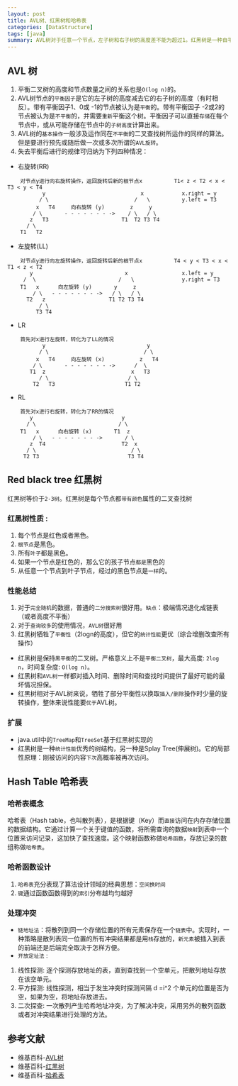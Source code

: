 ```yaml
---
layout: post
title: AVL树、红黑树和哈希表
categories: [DataStructure]
tags: [java]
summary: AVL树对于任意一个节点，左子树和右子树的高度差不能为超过1。红黑树是一种自平衡二叉查找树。哈希表也称散列表。
---
```


## AVL 树

1. 平衡二叉树的高度和节点数量之间的关系也是`O(log n)`的。
1. AVL树节点的`平衡因子`是它的左子树的高度减去它的右子树的高度（有时相反）。带有平衡因子1、0或 -1的节点被认为是`平衡`的。带有平衡因子 -2或2的节点被认为是`不平衡`的，并需要`重新`平衡这个树。平衡因子可以直接`存储`在每个节点中，或从可能存储在节点中的`子树高度`计算出来。
1. AVL树的`基本操作`一般涉及运作同在`不平衡`的二叉查找树所运作的同样的算法。但是要进行预先或随后做一次或多次所谓的`AVL旋转`。
1. 失去平衡后进行的规律可归纳为下列四种情况：  
- 右旋转(RR)
```
    对节点y进行向右旋转操作，返回旋转后新的根节点x          T1< z < T2 < x < T3 < y < T4      
           y                              x            x.right = y
          / \                           /   \          y.left = T3
         x   T4     向右旋转 (y)        z     y          
        / \       - - - - - - - ->    / \   / \          
       z   T3                       T1  T2 T3 T4          
      / \
    T1   T2
```
- 左旋转(LL)
```
    对节点y进行向左旋转操作，返回旋转后新的根节点x          T4 < y < T3 < x < T1 < z < T2
       y                             x                 x.left = y
     /  \                          /   \               y.right = T3
    T1   x      向左旋转 (y)       y     z           
        / \   - - - - - - - ->   / \   / \           
      T2   z                    T1 T2 T3 T4           
          / \
         T3 T4
```
- LR
```
    首先对x进行左旋转，转化为了LL的情况      
           y                                y         
          / \                              / \
         x   T4     向左旋转 (x)           z   T4  
        / \       - - - - - - - ->      /  \       
       T1  z                           x   T3     
          / \                         / \
        T2   T3                      T1 T2
```
- RL
```
    首先对x进行右旋转，转化为了RR的情况
       y                            y
      / \                          / \
    T1   x      向右旋转 (x)       T1  z
        / \   - - - - - - - ->       / \
       z  T4                        T2  x
      / \                              / \
     T2 T3                            T3 T4
```

## Red black tree 红黑树
红黑树等价于`2-3树`。红黑树是每个节点都`带有颜色`属性的二叉查找树
### 红黑树性质 :
1. 每个节点是红色或者黑色。
1. `根节点`是黑色。
1. 所有`叶子`都是黑色。
1. 如果一个节点是红色的，那么它的孩子节点`都是`黑色的
1. 从任意一个节点到叶子节点，经过的黑色节点是`一样`的。

### 性能总结
1. 对于`完全随机`的数据，普通的`二分搜索树`很好用。`缺点`：极端情况退化成链表（或者高度不平衡）
1. 对于`查询较多`的使用情况，`AVL树`很好用
1. 红黑树牺牲了`平衡性`（2logn的高度），但它的`统计性能`更优（综合增删改查所有操作）

- 红黑树是保持`黑平衡`的二叉树。严格意义上不是`平衡二叉树`，最大高度: `2log n`，时间复杂度: `O(log n)`。
- 红黑树和`AVL树`一样都对插入时间、删除时间和查找时间提供了最好可能的最坏情况担保。
- 红黑树相对于AVL树来说，牺牲了部分平衡性以换取`插入/删除`操作时少量的旋转操作，整体来说性能要`优于`AVL树。

### 扩展
- java.util中的`TreeMap`和`TreeSet`基于红黑树实现的
- 红黑树是一种`统计性能`优秀的树结构，另一种是Splay Tree(伸展树)。它的局部性原理：刚被访问的内容`下次`高概率被再次访问。

## Hash Table 哈希表
### 哈希表概念
哈希表（Hash table，也叫散列表），是根据键（Key）而`直接`访问在内存存储位置的数据结构。它通过计算一个关于键值的函数，将所需查询的数据`映射`到表中一个位置来访问记录，这加快了查找速度。这个映射函数称做`哈希函数`，存放记录的数组称做`哈希表`。

### 哈希函数设计
1. `哈希表`充分表现了算法设计领域的经典思想：`空间换时间`
1. `键`通过函数函数得到的`索引`分布越均匀越好

### 处理冲突
- `链地址法`：将散列到同一个存储位置的所有元素保存在一个`链表`中。实现时，一种策略是散列表同一位置的所有冲突结果都是用`栈`存放的，`新元素`被插入到表的前端还是后端完全取决于怎样方便。
- `开放定址法` :  
1. 线性探测: 逐个探测存放地址的表，直到查找到一个空单元，把散列地址存放在该空单元。
1. 平方探测: 线性探测，相当于发生冲突时探测间隔 d =i^2 个单元的位置是否为空，如果为空，将地址存放进去。
1. 二次探查: 一次散列产生哈希地址冲突，为了解决冲突，采用另外的散列函数或者对冲突结果进行处理的方法。

## 参考文献
- 维基百科-[AVL树](https://zh.wikipedia.org/wiki/AVL%E6%A0%91)  
- 维基百科-[红黑树](https://zh.wikipedia.org/wiki/%E7%BA%A2%E9%BB%91%E6%A0%91)  
- 维基百科-[哈希表](https://zh.wikipedia.org/wiki/%E5%93%88%E5%B8%8C%E8%A1%A8)  



